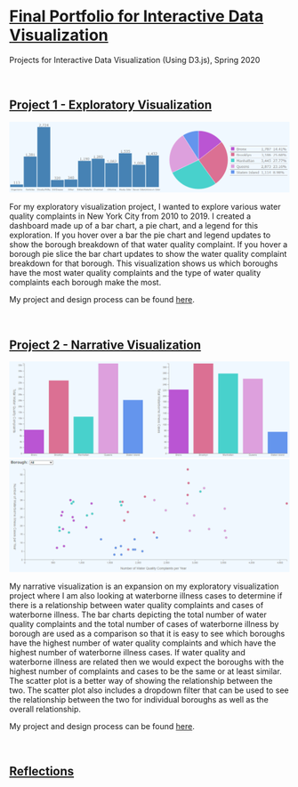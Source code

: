 # [Final Portfolio for Interactive Data Visualization](https://sheri-kamal.github.io/DATA73200-SP2020/)
Projects for Interactive Data Visualization (Using D3.js), Spring 2020

<br />

## [Project 1 - Exploratory Visualization](https://sheri-kamal.github.io/DATA73200-SP2020/Exploratory/)

![Exploratory Visualization Dashboard](https://github.com/sheri-kamal/DATA73200-SP2020/blob/master/Exploratory/Exploratory%20Visualization.PNG)

For my exploratory visualization project, I wanted to explore various water quality complaints in New York City from 2010 to 2019. I created a dashboard made up of a bar chart, a pie chart, and a legend for this exploration. If you hover over a bar the pie chart and legend updates to show the borough breakdown of that water quality complaint. If you hover a borough pie slice the bar chart updates to show the water quality complaint breakdown for that borough. This visualization shows us which boroughs have the most water quality complaints and the type of water quality complaints each borough make the most.

My project and design process can be found [here](https://github.com/sheri-kamal/DATA73200-SP2020/tree/master/Exploratory).

<br />

## [Project 2 - Narrative Visualization](https://sheri-kamal.github.io/DATA73200-SP2020/Narrative/)

![Narrative Bar Charts](https://github.com/sheri-kamal/DATA73200-SP2020/blob/master/Narrative/Narrative%20Bar%20Chart%20Visualization.PNG) ![Narrative Scatter Plot](https://github.com/sheri-kamal/DATA73200-SP2020/blob/master/Narrative/Narrative%20Scatter%20Plot%20Visualization.PNG)

My narrative visualization is an expansion on my exploratory visualization project where I am also looking at waterborne illness cases to determine if there is a relationship between water quality complaints and cases of waterborne illness. The bar charts depicting the total number of water quality complaints and the total number of cases of waterborne illness by borough are used as a comparison so that it is easy to see which boroughs have the highest number of water quality complaints and which have the highest number of waterborne illness cases. If water quality and waterborne illness are related then we would expect the boroughs with the highest number of complaints and cases to be the same or at least similar. The scatter plot is a better way of showing the relationship between the two. The scatter plot also includes a dropdown filter that can be used to see the relationship between the two for individual boroughs as well as the overall relationship.

My project and design process can be found [here](https://github.com/sheri-kamal/DATA73200-SP2020/tree/master/Narrative).

<br />

## [Reflections]()
